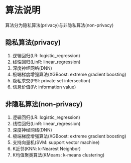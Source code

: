 # 算法说明
算法分为隐私算法(privacy)与非隐私算法(non-privacy)

## 隐私算法(privacy)
1. 逻辑回归(LR: logistic_regression)
2. 线性回归(LinR: linear_regression)
3. 深度神经网络(DNN)
4. 极端梯度增强算法(XGBoost: extreme gradient boosting)
5. 隐私求交(PSI: private set intersection)
6. 信息价值(IV: information value)

## 非隐私算法(non-privacy)
1. 逻辑回归(LR: logistic_regression)
2. 线性回归(LinR: linear_regression)
3. 深度神经网络(DNN)
4. 极端梯度增强算法(XGBoost: extreme gradient boosting)
5. 支持向量机(SVM: support vector machine)
6. K近邻(KNN: k-Nearest Neighbor)
7. K均值聚类算法(KMeans: k-means clustering)
